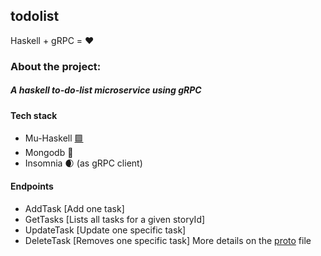 ## todolist

Haskell + gRPC = ❤️

### About the project:
##### A haskell to-do-list microservice using gRPC

#### Tech stack
   - Mu-Haskell [🟪](https://higherkindness.io/mu-haskell/)
   - Mongodb 🌿
   - Insomnia 🌒 (as gRPC client)
 
 #### Endpoints
   - AddTask [Add one task]
   - GetTasks [Lists all tasks for a given storyId]
   - UpdateTask [Update one specific task]
   - DeleteTask [Removes one specific task]
More details on the [proto](https://github.com/KevinDaSilvaS/todolist/blob/main/todolist.proto) file

